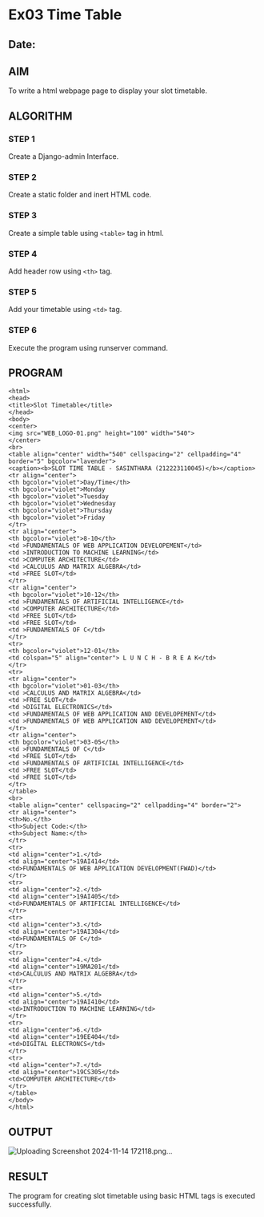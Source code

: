 # Ex03 Time Table
## Date:

## AIM
To write a html webpage page to display your slot timetable.

## ALGORITHM
### STEP 1
Create a Django-admin Interface.

### STEP 2
Create a static folder and inert HTML code.

### STEP 3
Create a simple table using ```<table>``` tag in html.

### STEP 4
Add header row using ```<th>``` tag.

### STEP 5
Add your timetable using ```<td>``` tag.

### STEP 6
Execute the program using runserver command.

## PROGRAM
```
<html>
<head>
<title>Slot Timetable</title>
</head>
<body>
<center>
<img src="WEB_LOGO-01.png" height="100" width="540">
</center>
<br>
<table align="center" width="540" cellspacing="2" cellpadding="4" border="5" bgcolor="lavender">
<caption><b>SLOT TIME TABLE - SASINTHARA (212223110045)</b></caption>
<tr align="center">
<th bgcolor="violet">Day/Time</th>
<th bgcolor="violet">Monday
<th bgcolor="violet">Tuesday
<th bgcolor="violet">Wednesday
<th bgcolor="violet">Thursday
<th bgcolor="violet">Friday
</tr>
<tr align="center">
<th bgcolor="violet">8-10</th>
<td >FUNDAMENTALS OF WEB APPLICATION DEVELOPEMENT</td>
<td >INTRODUCTION TO MACHINE LEARNING</td>
<td >COMPUTER ARCHITECTURE</td>
<td >CALCULUS AND MATRIX ALGEBRA</td>
<td >FREE SLOT</td>
</tr>
<tr align="center">
<th bgcolor="violet">10-12</th>
<td >FUNDAMENTALS OF ARTIFICIAL INTELLIGENCE</td>
<td >COMPUTER ARCHITECTURE</td>
<td >FREE SLOT</td>
<td >FREE SLOT</td>
<td >FUNDAMENTALS OF C</td>
</tr>
<tr>
<th bgcolor="violet">12-01</th>
<td colspan="5" align="center"> L U N C H - B R E A K</td>
</tr>
<tr>
<tr align="center">
<th bgcolor="violet">01-03</th>
<td >CALCULUS AND MATRIX ALGEBRA</td>
<td >FREE SLOT</td>
<td >DIGITAL ELECTRONICS</td>
<td >FUNDAMENTALS OF WEB APPLICATION AND DEVELOPEMENT</td>
<td >FUNDAMENTALS OF WEB APPLICATION AND DEVELOPEMENT</td>
</tr>
<tr align="center">
<th bgcolor="violet">03-05</th>
<td >FUNDAMENTALS OF C</td>
<td >FREE SLOT</td>
<td >FUNDAMENTALS OF ARTIFICIAL INTELLIGENCE</td>
<td >FREE SLOT</td>
<td >FREE SLOT</td>
</tr>
</table>
<br>
<table align="center" cellspacing="2" cellpadding="4" border="2">
<tr align="center">
<th>No.</th>
<th>Subject Code:</th>
<th>Subject Name:</th>
</tr>
<tr>
<td align="center">1.</td>
<td align="center">19AI414</td>
<td>FUNDAMENTALS OF WEB APPLICATION DEVELOPMENT(FWAD)</td>
</tr>
<tr>
<td align="center">2.</td>
<td align="center">19AI405</td>
<td>FUNDAMENTALS OF ARTIFICIAL INTELLIGENCE</td>
</tr>
<tr>
<td align="center">3.</td>
<td align="center">19AI304</td>
<td>FUNDAMENTALS OF C</td>
</tr>
<tr>
<td align="center">4.</td>
<td align="center">19MA201</td>
<td>CALCULUS AND MATRIX ALGEBRA</td>
</tr>
<tr>
<td align="center">5.</td>
<td align="center">19AI410</td>
<td>INTRODUCTION TO MACHINE LEARNING</td>
</tr>
<tr>
<td align="center">6.</td>
<td align="center">19EE404</td>
<td>DIGITAL ELECTRONCS</td>
</tr>
<tr>
<td align="center">7.</td>
<td align="center">19CS305</td>
<td>COMPUTER ARCHITECTURE</td>
</tr>
</table>
</body>
</html>

```

## OUTPUT
![Uploading Screenshot 2024-11-14 172118.png…]()


## RESULT
The program for creating slot timetable using basic HTML tags is executed successfully.
